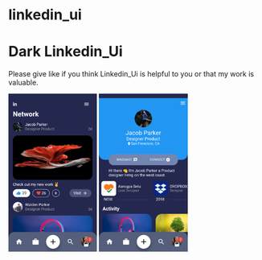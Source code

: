 # linkedin_ui
# Dark Linkedin_Ui
Please give like if you think Linkedin_Ui is helpful to you or that my work is valuable.

<img src="in1.png" width="35%" height="35%"> <img src="in2.png" width="35%" height="35%"> 
